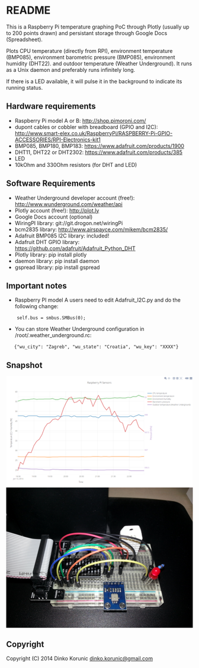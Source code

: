 README
======

This is a Raspberry Pi temperature graphing PoC through Plotly (usually up
to 200 points drawn) and persistant storage through Google Docs
(Spreadsheet).

Plots CPU temperature (directly from RPI), environment temperature
(BMP085), environment barometric pressure (BMP085), environment humidity
(DHT22).  and outdoor temperature (Weather Underground). It runs as a Unix
daemon and preferably runs infinitely long.

If there is a LED available, it will pulse it in the background to indicate its
running status.


Hardware requirements
---------------------
* Raspberry Pi model A or B: http://shop.pimoroni.com/
* dupont cables or cobbler with breadboard (GPIO and I2C):
  http://www.smart-elex.co.uk/RaspberryPi/RASPBERRY-Pi-GPIO-ACCESSORIES/RPI-Electronics-kit1
* BMP085, BMP180, BMP183: https://www.adafruit.com/products/1900
* DHT11, DHT22 or DHT2302: https://www.adafruit.com/products/385
* LED
* 10kOhm and 330Ohm resistors (for DHT and LED)

Software Requirements
---------------------
* Weather Underground developer account (free!): http://www.wunderground.com/weather/api
* Plotly account (free!): http://plot.ly
* Google Docs account (optional)
* WiringPI library: git://git.drogon.net/wiringPi
* bcm2835 library: http://www.airspayce.com/mikem/bcm2835/
* Adafruit BMP085 I2C library: included!
* Adafruit DHT GPIO library: https://github.com/adafruit/Adafruit_Python_DHT
* Plotly library: pip install plotly
* daemon library: pip install daemon
* gspread library: pip install gspread

Important notes
---------------
* Raspberry PI model A users need to edit Adafruit_I2C.py and do the following change:

```
    self.bus = smbus.SMBus(0);
```

* You can store Weather Underground configuration in /root/.weather_underground.rc:

```
   {"wu_city": "Zagreb", "wu_state": "Croatia", "wu_key": "XXXX"}
```

Snapshot
--------
![/rpi-plot.png](/rpi-plot.png)
![/rpi-board.png](/rpi-board.png)

Copyright
---------
Copyright (C) 2014  Dinko Korunic <dinko.korunic@gmail.com>

